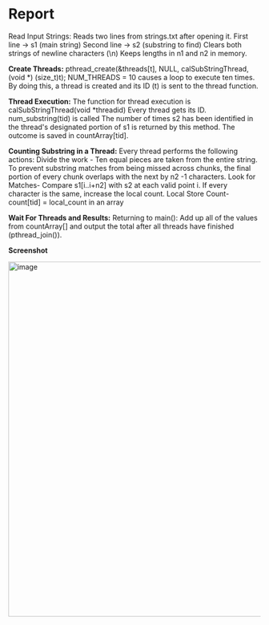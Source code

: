 # Report

Read Input Strings:
Reads two lines from strings.txt after opening it.
First line → s1 (main string)
Second line → s2 (substring to find)
Clears both strings of newline characters (\n)
Keeps lengths in n1 and n2 in memory.

**Create Threads:**
pthread_create(&threads[t], NULL, calSubStringThread, (void *) (size_t)t);
NUM_THREADS = 10 causes a loop to execute ten times.
By doing this, a thread is created and its ID (t) is sent to the thread function.

**Thread Execution:**
The function for thread execution is calSubStringThread(void *threadid)
Every thread gets its ID.
num_substring(tid) is called
The number of times s2 has been identified in the thread's designated portion of s1 is returned by this method.
The outcome is saved in countArray[tid].

**Counting Substring in a Thread:**
Every thread performs the following actions:
Divide the work - Ten equal pieces are taken from the entire string.
To prevent substring matches from being missed across chunks, the final portion of every chunk overlaps with the next by n2 -1 characters.
Look for Matches- Compare s1[i..i+n2] with s2 at each valid point i.
If every character is the same, increase the local count.
Local Store Count- count[tid] = local_count in an array

**Wait For Threads and Results:**
Returning to main():
Add up all of the values from countArray[] and output the total after all threads have finished (pthread_join()).

**Screenshot**

<img width="827" height="708" alt="image" src="https://github.com/user-attachments/assets/d3d89352-5dea-4493-ac62-492d774ceeb2" />


